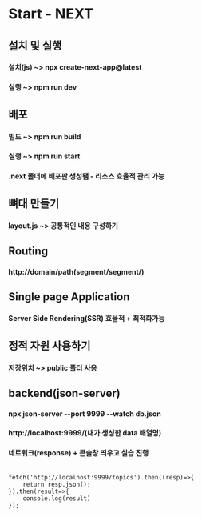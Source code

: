 # Start - NEXT

## 설치 및 실행

#### 설치(js) ~> npx create-next-app@latest

#### 실행 ~> npm run dev

## 배포

#### 빌드 ~> npm run build

#### 실행 ~> npm run start

#### .next 폴더에 배포판 생성됌 - 리소스 효율적 관리 가능

## 뼈대 만들기

#### layout.js ~> 공통적인 내용 구성하기

## Routing

#### http://domain/path(segment/segment/)

## Single page Application

#### Server Side Rendering(SSR) 효율적 + 최적화가능

## 정적 자원 사용하기

#### 저장위치 ~> public 폴더 사용

## backend(json-server)

#### npx json-server --port 9999 --watch db.json

#### http://localhost:9999/(내가 생성한 data 배열명)

#### 네트워크(response) + 콘솔창 띄우고 실습 진행

```

fetch('http://localhost:9999/topics').then((resp)=>{
    return resp.json();
}).then(result=>{
    console.log(result)
});

```
